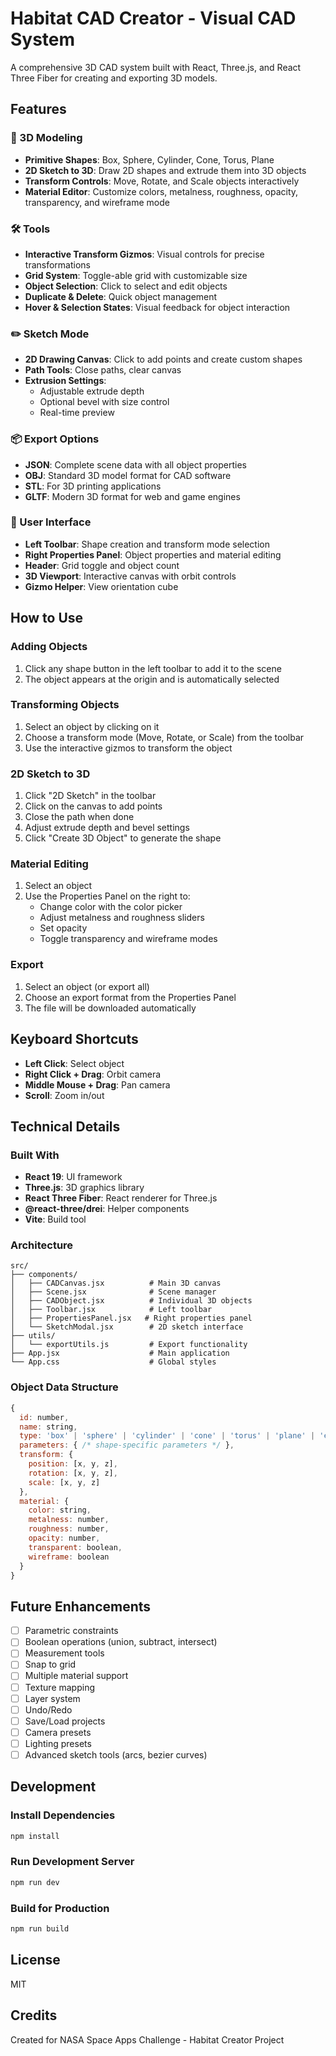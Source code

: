 # Habitat CAD Creator - Visual CAD System

A comprehensive 3D CAD system built with React, Three.js, and React Three Fiber for creating and exporting 3D models.

## Features

### 🎨 3D Modeling

- **Primitive Shapes**: Box, Sphere, Cylinder, Cone, Torus, Plane
- **2D Sketch to 3D**: Draw 2D shapes and extrude them into 3D objects
- **Transform Controls**: Move, Rotate, and Scale objects interactively
- **Material Editor**: Customize colors, metalness, roughness, opacity, transparency, and wireframe mode

### 🛠️ Tools

- **Interactive Transform Gizmos**: Visual controls for precise transformations
- **Grid System**: Toggle-able grid with customizable size
- **Object Selection**: Click to select and edit objects
- **Duplicate & Delete**: Quick object management
- **Hover & Selection States**: Visual feedback for object interaction

### ✏️ Sketch Mode

- **2D Drawing Canvas**: Click to add points and create custom shapes
- **Path Tools**: Close paths, clear canvas
- **Extrusion Settings**:
  - Adjustable extrude depth
  - Optional bevel with size control
  - Real-time preview

### 📦 Export Options

- **JSON**: Complete scene data with all object properties
- **OBJ**: Standard 3D model format for CAD software
- **STL**: For 3D printing applications
- **GLTF**: Modern 3D format for web and game engines

### 🎯 User Interface

- **Left Toolbar**: Shape creation and transform mode selection
- **Right Properties Panel**: Object properties and material editing
- **Header**: Grid toggle and object count
- **3D Viewport**: Interactive canvas with orbit controls
- **Gizmo Helper**: View orientation cube

## How to Use

### Adding Objects

1. Click any shape button in the left toolbar to add it to the scene
2. The object appears at the origin and is automatically selected

### Transforming Objects

1. Select an object by clicking on it
2. Choose a transform mode (Move, Rotate, or Scale) from the toolbar
3. Use the interactive gizmos to transform the object

### 2D Sketch to 3D

1. Click "2D Sketch" in the toolbar
2. Click on the canvas to add points
3. Close the path when done
4. Adjust extrude depth and bevel settings
5. Click "Create 3D Object" to generate the shape

### Material Editing

1. Select an object
2. Use the Properties Panel on the right to:
   - Change color with the color picker
   - Adjust metalness and roughness sliders
   - Set opacity
   - Toggle transparency and wireframe modes

### Export

1. Select an object (or export all)
2. Choose an export format from the Properties Panel
3. The file will be downloaded automatically

## Keyboard Shortcuts

- **Left Click**: Select object
- **Right Click + Drag**: Orbit camera
- **Middle Mouse + Drag**: Pan camera
- **Scroll**: Zoom in/out

## Technical Details

### Built With

- **React 19**: UI framework
- **Three.js**: 3D graphics library
- **React Three Fiber**: React renderer for Three.js
- **@react-three/drei**: Helper components
- **Vite**: Build tool

### Architecture

```
src/
├── components/
│   ├── CADCanvas.jsx          # Main 3D canvas
│   ├── Scene.jsx              # Scene manager
│   ├── CADObject.jsx          # Individual 3D objects
│   ├── Toolbar.jsx            # Left toolbar
│   ├── PropertiesPanel.jsx   # Right properties panel
│   └── SketchModal.jsx        # 2D sketch interface
├── utils/
│   └── exportUtils.js         # Export functionality
├── App.jsx                    # Main application
└── App.css                    # Global styles
```

### Object Data Structure

```javascript
{
  id: number,
  name: string,
  type: 'box' | 'sphere' | 'cylinder' | 'cone' | 'torus' | 'plane' | 'extrude',
  parameters: { /* shape-specific parameters */ },
  transform: {
    position: [x, y, z],
    rotation: [x, y, z],
    scale: [x, y, z]
  },
  material: {
    color: string,
    metalness: number,
    roughness: number,
    opacity: number,
    transparent: boolean,
    wireframe: boolean
  }
}
```

## Future Enhancements

- [ ] Parametric constraints
- [ ] Boolean operations (union, subtract, intersect)
- [ ] Measurement tools
- [ ] Snap to grid
- [ ] Multiple material support
- [ ] Texture mapping
- [ ] Layer system
- [ ] Undo/Redo
- [ ] Save/Load projects
- [ ] Camera presets
- [ ] Lighting presets
- [ ] Advanced sketch tools (arcs, bezier curves)

## Development

### Install Dependencies

```bash
npm install
```

### Run Development Server

```bash
npm run dev
```

### Build for Production

```bash
npm run build
```

## License

MIT

## Credits

Created for NASA Space Apps Challenge - Habitat Creator Project
